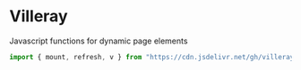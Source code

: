 # Villeray

Javascript functions for dynamic page elements

```js
import { mount, refresh, v } from "https://cdn.jsdelivr.net/gh/villeray/framework@master/bundled.js";
```
